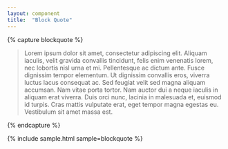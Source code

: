 ```yaml
---
layout: component
title:  "Block Quote"
---
```


{% capture blockquote %}
<blockquote>
  <p>
    Lorem ipsum dolor sit amet, consectetur adipiscing elit. Aliquam iaculis,
    velit gravida convallis tincidunt, felis enim venenatis lorem, nec lobortis
    nisl urna et mi. Pellentesque ac dictum ante. Fusce dignissim tempor
    elementum. Ut dignissim convallis eros, viverra luctus lacus consequat ac.
    Sed feugiat velit sed magna aliquam accumsan. Nam vitae porta tortor. Nam
    auctor dui a neque iaculis in aliquam erat viverra. Duis orci nunc, lacinia
    in malesuada et, euismod id turpis. Cras mattis vulputate erat, eget tempor
    magna egestas eu. Vestibulum sit amet massa est.
  </p>
</blockquote>
{% endcapture %}

{% include sample.html sample=blockquote %}
